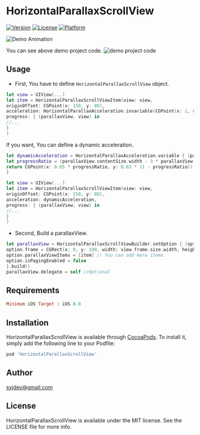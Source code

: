 # HorizontalParallaxScrollView

[![Version](https://img.shields.io/cocoapods/v/HorizontalParallaxScrollView.svg?style=flat)](http://cocoapods.org/pods/HorizontalParallaxScrollView)
[![License](https://img.shields.io/cocoapods/l/HorizontalParallaxScrollView.svg?style=flat)](http://cocoapods.org/pods/HorizontalParallaxScrollView)
[![Platform](https://img.shields.io/cocoapods/p/HorizontalParallaxScrollView.svg?style=flat)](http://cocoapods.org/pods/HorizontalParallaxScrollView)

![Demo Animation](https://imgur.com/kOxmsHr.gif "Demo")

You can see above demo project code.
![demo project code](https://github.com/syjdev/HorizontalParallaxScrollView/tree/master/Example)


## Usage

- First, You have to define `HorizontalParallaxScrollView` object.

```swift
let view = UIView(...)
let item = HorizontalParallaxScrollViewItem(view: view,
originOffset: CGPoint(x: 150, y: 80),
acceleration: HorizontalParallaxAcceleration.invariable(CGPoint(x: 1, y: 1)),
progress: { (parallaxView, view) in
//...
}
)
```

If you want, You can define a dynamic acceleration.

```swift
let dynamicAcceleration = HorizontalParallaxAcceleration.variable { (parallaxView, view) -> CGPoint in
let progressRatio = (parallaxView.contentSize.width - 3 * parallaxView.contentOffset.x) / parallaxView.contentSize.width
return CGPoint(x: 0.65 * progressRatio, y: 0.65 * (1 - progressRatio))
}

let view = UIView(...)
let item = HorizontalParallaxScrollViewItem(view: view,
originOffset: CGPoint(x: 150, y: 80),
acceleration: dynamicAcceleration,
progress: { (parallaxView, view) in
//...
}
)
```

- Second, Build a parallaxView.

```swift
let parallaxView = HorizontalParallaxScrollViewBuilder.setOption { (option) in
option.frame = CGRect(x: 0, y: 100, width: view.frame.size.width, height: view.frame.size.height - 100)
option.parallaxViewItems = [item] // You can add more items.
option.isPagingEnabled = false
}.build()
parallaxView.delegate = self //Optional
```

## Requirements

```ruby
Minimum iOS Target : iOS 8.0
```

## Installation

HorizontalParallaxScrollView is available through [CocoaPods](http://cocoapods.org). To install
it, simply add the following line to your Podfile:

```ruby
pod 'HorizontalParallaxScrollView'
```

## Author

syjdev@gmail.com

## License

HorizontalParallaxScrollView is available under the MIT license. See the LICENSE file for more info.
